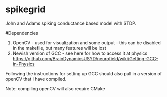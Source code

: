 # spikegrid
John and Adams spiking conductance based model with STDP.

#Dependencies
1. OpenCV - used for visualization and some output - this can be disabled in the makefile, but many features will be lost
2. Newish version of GCC - see here for how to access it at physics https://github.com/BrainDynamicsUSYD/neurofield/wiki/Getting-GCC-in-Physics

Following the instructions for setting up GCC should also pull in a version of openCV that I have compiled.

Note: compiling openCV will also require CMake
